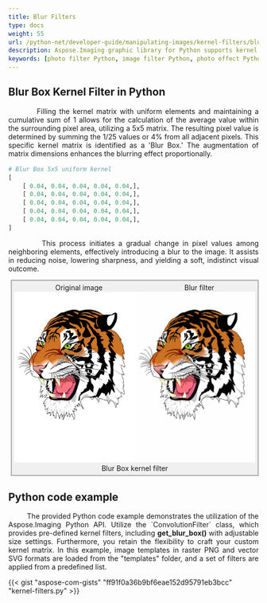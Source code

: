 ```yaml
---
title: Blur Filters
type: docs
weight: 55
url: /python-net/developer-guide/manipulating-images/kernel-filters/blur-filter/
description: Aspose.Imaging graphic library for Python supports kernel filters such Blur as well as custom kernels.
keywords: [photo filter Python, image filter Python, photo effect Python, kernel filter, blur image, blur filter, blur box filter, kernel matrix, convolution operation, custom kernel filter]
---
```


## Blur Box Kernel Filter in Python

<p align='justify'>
&nbsp;&nbsp;&nbsp;&nbsp;&nbsp;&nbsp;&nbsp;&nbsp;
Filling the kernel matrix with uniform elements and maintaining a cumulative sum of 1 allows for the calculation of the average value within the surrounding pixel area, utilizing a 5x5 matrix. The resulting pixel value is determined by summing the 1/25 values or 4% from all adjacent pixels. This specific kernel matrix is identified as a 'Blur Box.' The augmentation of matrix dimensions enhances the blurring effect proportionally.
</p>

```python
# Blur Box 5x5 uniform kernel
[
    [ 0.04, 0.04, 0.04, 0.04, 0.04,],
    [ 0.04, 0.04, 0.04, 0.04, 0.04,],
    [ 0.04, 0.04, 0.04, 0.04, 0.04,],
    [ 0.04, 0.04, 0.04, 0.04, 0.04,],
    [ 0.04, 0.04, 0.04, 0.04, 0.04,],
]
```
<p align='justify'>
&nbsp;&nbsp;&nbsp;&nbsp;&nbsp;&nbsp;&nbsp;&nbsp;
This process initiates a gradual change in pixel values among neighboring elements, effectively introducing a blur to the image. It assists in reducing noise, lowering sharpness, and yielding a soft, indistinct visual outcome.
</p>

<style>
   .frame {
    border: 2px solid darkgray;
    padding: 5px;
    margin: 10px 0 5px 5px;
    background: #f0f0f0;
    align-items: center;
   }
   .marginauto {
    margin: 10px auto 20px;
    display: block;
   }
   .frame figcaption {
    margin: 0 auto;
    display: flex;
    flex-direction: row;
    justify-content: center;
   }
   .container {
    display: flex;
    flex-direction: row;
    align-items: center;
    justify-content: space-around;
   }
</style>

<figure class="frame">
<div class="container">
    <div>
        <figcaption>Original image</figcaption>
    </div>
    <div>
        <figcaption>Blur filter</figcaption>
    </div>
</div>
<div class="container">
    <div>
        <img src="../template-vector-svg.webp" alt="Original vector image" width="793" />
    </div>
    <div>
        <img src="./blur-box-5x5-kernel-filter.svg.webp" alt="Blur Box 5x5 uniform kernel filter in Python" width="793" />
    </div>
</div>
<figcaption>Blur Box kernel filter</figcaption>
</figure>

## Python code example

<p align='justify'>
&nbsp;&nbsp;&nbsp;&nbsp;&nbsp;&nbsp;&nbsp;&nbsp;
The provided Python code example demonstrates the utilization of the Aspose.Imaging Python API. Utilize the `ConvolutionFilter` class, which provides pre-defined kernel filters, including <strong>get_blur_box()</strong> with adjustable size settings. Furthermore, you retain the flexibility to craft your custom kernel matrix. In this example, image templates in raster PNG and vector SVG formats are loaded from the "templates" folder, and a set of filters are applied from a predefined list.
</p>

{{< gist "aspose-com-gists" "ff91f0a36b9bf6eae152d95791eb3bcc" "kernel-filters.py" >}}
